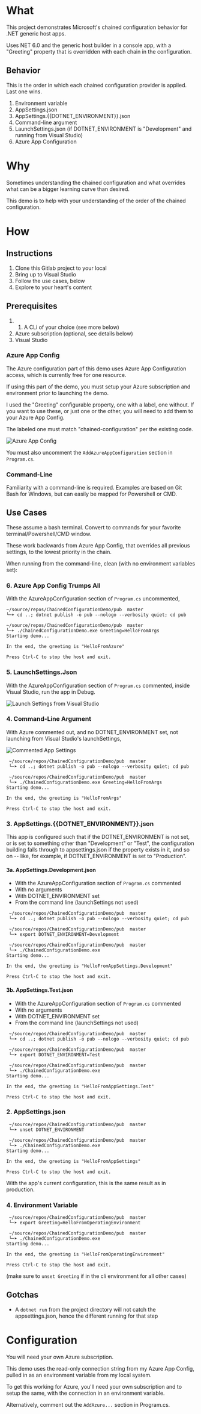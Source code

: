 ﻿# What

This project demonstrates Microsoft's chained configuration behavior for .NET generic host apps.

Uses NET 6.0 and the generic host builder in a console app, with a "Greeting" property that is overridden with each chain in the configuration.

## Behavior

This is the order in which each chained configuration provider is applied.  Last one wins.

1. Environment variable
1. AppSettings.json
1. AppSettings.{{DOTNET_ENVIRONMENT}}.json
1. Command-line argument
1. LaunchSettings.json (if DOTNET_ENVIRONMENT is "Development" and running from Visual Studio)
1. Azure App Configuration

# Why

Sometimes understanding the chained configuration and what overrides what can be a bigger learning curve than desired.

This demo is to help with your understanding of the order of the chained configuration.

# How

## Instructions

1. Clone this Gitlab project to your local
1. Bring up to Visual Studio
1. Follow the use cases, below
1. Explore to your heart's content

## Prerequisites

1. 1. A CLi of your choice (see more below)
1. Azure subscription (optional, see details below)
1. Visual Studio

### Azure App Config

The Azure configuration part of this demo uses Azure App Configuration access, which is currently free for one resource.

If using this part of the demo, you must setup your Azure subscription and environment prior to launching the demo.

I used the "Greeting" configurable property, one with a label, one without.  If you want to use these, or just one or the other, you will need to add them to your Azure App Config.

The labeled one must match "chained-configuration" per the existing code.

![Azure App Config](doc/AzureAppConfig.png)

You must also uncomment the `AddAzureAppConfiguration` section in `Program.cs`.

### Command-Line

Familiarity with a command-line is required.  Examples are based on Git Bash for Windows, but can easily be mapped for Powershell or CMD.

## Use Cases

These assume a bash terminal.  Convert to commands for your favorite terminal/Powershell/CMD window.

These work backwards from Azure App Config, that overrides all previous settings, to the lowest priority in the chain.

When running from the command-line, clean (with no environment variables set):

### 6. Azure App Config Trumps All

With the AzureAppConfiguration section of `Program.cs` uncommented,

 ```
 ~/source/repos/ChainedConfigurationDemo/pub  master
 └─➤ cd ..; dotnet publish -o pub --nologo --verbosity quiet; cd pub

 ~/source/repos/ChainedConfigurationDemo/pub  master
 └─➤ ./ChainedConfigurationDemo.exe Greeting=HelloFromArgs
Starting demo...

In the end, the greeting is "HelloFromAzure"

Press Ctrl-C to stop the host and exit.
```

### 5. LaunchSettings.Json

With the AzureAppConfiguration section of `Program.cs` commented, inside Visual Studio, run the app in Debug.

![Launch Settings from Visual Studio](doc/LaunchSettingsFromVisualStudio.png)

### 4. Command-Line Argument

With Azure commented out, and no DOTNET_ENVIRONMENT set, not launching from Visual Studio's launchSettings,

![Commented App Settings](doc/CommentedAppSettings.png)

```
 ~/source/repos/ChainedConfigurationDemo/pub  master
 └─➤ cd ..; dotnet publish -o pub --nologo --verbosity quiet; cd pub

 ~/source/repos/ChainedConfigurationDemo/pub  master
 └─➤ ./ChainedConfigurationDemo.exe Greeting=HelloFromArgs
Starting demo...

In the end, the greeting is "HelloFromArgs"

Press Ctrl-C to stop the host and exit.
```

### 3. AppSettings.{{DOTNET_ENVIRONMENT}}.json

This app is configured such that if the DOTNET_ENVIRONMENT is not set, or is set to something other than "Development" or "Test", the configuration building falls through to appsettings.json if the property exists in it, and so on -- like, for example, if DOTNET_ENVIRONMENT is set to "Production".  

#### 3a. AppSettings.Development.json

- With the AzureAppConfiguration section of `Program.cs` commented
- With no arguments
- With DOTNET_ENVIRONMENT set
- From the command line (launchSettings not used)

```
 ~/source/repos/ChainedConfigurationDemo/pub  master
 └─➤ cd ..; dotnet publish -o pub --nologo --verbosity quiet; cd pub

 ~/source/repos/ChainedConfigurationDemo/pub  master
 └─➤ export DOTNET_ENVIRONMENT=Development

 ~/source/repos/ChainedConfigurationDemo/pub  master
 └─➤ ./ChainedConfigurationDemo.exe
Starting demo...

In the end, the greeting is "HelloFromAppSettings.Development"

Press Ctrl-C to stop the host and exit.
```
#### 3b. AppSettings.Test.json
- With the AzureAppConfiguration section of `Program.cs` commented
- With no arguments
- With DOTNET_ENVIRONMENT set
- From the command line (launchSettings not used)

```
 ~/source/repos/ChainedConfigurationDemo/pub  master
 └─➤ cd ..; dotnet publish -o pub --nologo --verbosity quiet; cd pub

 ~/source/repos/ChainedConfigurationDemo/pub  master
 └─➤ export DOTNET_ENVIRONMENT=Test

 ~/source/repos/ChainedConfigurationDemo/pub  master
 └─➤ ./ChainedConfigurationDemo.exe
Starting demo...

In the end, the greeting is "HelloFromAppSettings.Test"

Press Ctrl-C to stop the host and exit.
```

### 2. AppSettings.json

```
 ~/source/repos/ChainedConfigurationDemo/pub  master
 └─➤ unset DOTNET_ENVIRONMENT

 ~/source/repos/ChainedConfigurationDemo/pub  master
 └─➤ ./ChainedConfigurationDemo.exe
Starting demo...

In the end, the greeting is "HelloFromAppSettings"

Press Ctrl-C to stop the host and exit.
```

With the app's current configuration, this is the same result as in production.

### 4. Environment Variable

```
 ~/source/repos/ChainedConfigurationDemo/pub  master
 └─➤ export Greeting=HelloFromOperatingEnvironment

 ~/source/repos/ChainedConfigurationDemo/pub  master
 └─➤ ./ChainedConfigurationDemo.exe
Starting demo...

In the end, the greeting is "HelloFromOperatingEnvironment"

Press Ctrl-C to stop the host and exit.
```

(make sure to `unset Greeting` if in the cli environment for all other cases)

## Gotchas

- A `dotnet run` from the project directory will not catch the appsettings.json, hence the different running for that step


# Configuration

You will need your own Azure subscription.  

This demo uses the read-only connection string from my Azure App Config, pulled in as an environment variable
from my local system.

To get this working for Azure, you'll need your own subscription and to setup the same, with the connection in an environment variable.

Alternatively, comment out the `AddAzure...` section in Program.cs.






